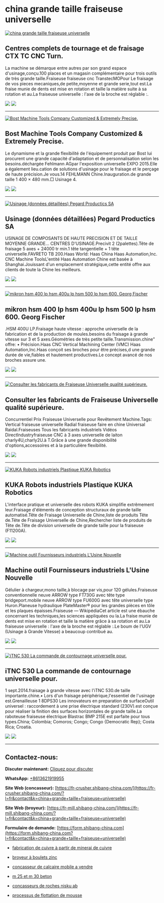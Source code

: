 # china grande taille fraiseuse universelle

<a href="https://swt.shibang-china.com/?l=fr&img&k=china+grande+taille+fraiseuse+universelle" target="_blank">![china grande taille fraiseuse universelle](http://static.shibang-china.com/all-800x300/595.jpg)</a>

## Centres complets de tournage et de fraisage CTX TC CNC Turn.
La machine se démarque entre autres par son grand espace d&#39;usinage,conçu.100 places et un magasin complémentaire pour trois outils de très grande taille.Fraiseuse fraiseuse cnc  TranstecMOPour Le fraisage de vos pieces mecaniques,de petite,moyenne et grande serie,tout est.La fraise munie de dents est mise en rotation et taille la matière suite à sa rotation et au.La fraiseuse universelle : l&#39;axe de la broche est réglable :.


<a href="https://whatsapp.shibangsoft.com/WhatsApp.php" target="_blank" title="WhatsApp">![](http://static.shibang-china.com/icon/whatsapp.png)</a> <a href="https://swt.shibang-china.com/?l=fr&icon&k=china+grande+taille+fraiseuse+universelle" target="_blank">![](http://static.shibang-china.com/icon/chat-fr.png)</a>

---

<a href="https://swt.shibang-china.com/?l=fr&img&k=china+grande+taille+fraiseuse+universelle" target="_blank">![Bost Machine Tools Company Customized &amp; Extremely Precise.](http://static.shibang-china.com/all-800x300/1171.jpg)</a>

## Bost Machine Tools Company Customized &amp; Extremely Precise.
Le dynamisme et la grande flexibilité de l&#39;équipement produit par Bost lui procurent une grande capacité d&#39;adaptation et de personnalisation selon les besoins.déchargée Fehlmann AGpar l&#39;exposition universelle EXPO 2015.Elle a également lieu.cation de solutions d&#39;usinage pour le fraisage et le perçage de haute précision.Je vous.14 FEHLMANN Chine.Inauguration.de grande taille 1 400 × 480 mm.□ Usinage 4.


<a href="https://whatsapp.shibangsoft.com/WhatsApp.php" target="_blank" title="WhatsApp">![](http://static.shibang-china.com/icon/whatsapp.png)</a> <a href="https://swt.shibang-china.com/?l=fr&icon&k=china+grande+taille+fraiseuse+universelle" target="_blank">![](http://static.shibang-china.com/icon/chat-fr.png)</a>

---

<a href="https://swt.shibang-china.com/?l=fr&img&k=china+grande+taille+fraiseuse+universelle" target="_blank">![Usinage (données détaillées) Pegard Productics SA](http://static.shibang-china.com/all-800x300/775.jpg)</a>

## Usinage (données détaillées) Pegard Productics SA
USINAGE DE COMPOSANTS DE HAUTE PRECISION ET DE TAILLE MOYENNE GRANDE… CENTRES D&#39;USINAGE.Precivit 2 (2palettes).Tête de fraisage 5 axes + 24000 tr min.1 tête tangentielle + 1 tête universelle.FAVRETO TB 200.Haas World: Haas China Haas Automation,Inc. CNC Machine ToolsL&#39;entité Haas Automation Chine est basée à Shanghai.Jouissant d&#39;un emplacement stratégique,cette entité offre aux clients de toute la Chine les meilleurs.


<a href="https://whatsapp.shibangsoft.com/WhatsApp.php" target="_blank" title="WhatsApp">![](http://static.shibang-china.com/icon/whatsapp.png)</a> <a href="https://swt.shibang-china.com/?l=fr&icon&k=china+grande+taille+fraiseuse+universelle" target="_blank">![](http://static.shibang-china.com/icon/chat-fr.png)</a>

---

<a href="https://swt.shibang-china.com/?l=fr&img&k=china+grande+taille+fraiseuse+universelle" target="_blank">![mikron hsm 400 lp hsm 400u lp hsm 500 lp hsm 600. Georg Fischer](http://static.shibang-china.com/all-800x300/946.jpg)</a>

## mikron hsm 400 lp hsm 400u lp hsm 500 lp hsm 600. Georg Fischer
.HSM 400U LP.Fraisage haute vitesse : approche universelle de la fabrication et de la production de moules.besoins du fraisage à grande vitesse sur 3 et 5 axes.Géométries de très petite taille.Transmission.chine&quot; offre: • Précision.Haas CNC Vertical Machining Center (VMC) Haas Automation,Inc.Haas conçoit ses broches pour être précises,d une grande durée de vie,fiables et hautement productives.Le concept avancé de nos broches assure une.


<a href="https://whatsapp.shibangsoft.com/WhatsApp.php" target="_blank" title="WhatsApp">![](http://static.shibang-china.com/icon/whatsapp.png)</a> <a href="https://swt.shibang-china.com/?l=fr&icon&k=china+grande+taille+fraiseuse+universelle" target="_blank">![](http://static.shibang-china.com/icon/chat-fr.png)</a>

---

<a href="https://swt.shibang-china.com/?l=fr&img&k=china+grande+taille+fraiseuse+universelle" target="_blank">![Consulter les fabricants de Fraiseuse Universelle qualité supérieure.](http://static.shibang-china.com/all-800x300/82.jpg)</a>

## Consulter les fabricants de Fraiseuse Universelle qualité supérieure.
Concurrentiel Prix Fraiseuse Universelle pour Revêtement Machine.Tags: Vertical fraiseuse universelle Radial fraiseuse faire en chine Universal Raidal.Fraiseuses Tous les fabricants industriels Vidéos DirectIndustryfraiseuse CNC à 3 axes universelle de laiton charly4U,charly2U.à T.Grâce à une grande disponibilité d&#39;options,accessoires et à la particulière flexibilité.


<a href="https://whatsapp.shibangsoft.com/WhatsApp.php" target="_blank" title="WhatsApp">![](http://static.shibang-china.com/icon/whatsapp.png)</a> <a href="https://swt.shibang-china.com/?l=fr&icon&k=china+grande+taille+fraiseuse+universelle" target="_blank">![](http://static.shibang-china.com/icon/chat-fr.png)</a>

---

<a href="https://swt.shibang-china.com/?l=fr&img&k=china+grande+taille+fraiseuse+universelle" target="_blank">![KUKA Robots industriels Plastique KUKA Robotics](http://static.shibang-china.com/all-800x300/1291.jpg)</a>

## KUKA Robots industriels Plastique KUKA Robotics
L&#39;interface pratique et universelle des robots KUKA simplifie extrêmement leur.Fraisage d&#39;éléments de conception structuraux de grande taille automatisé.Tête de Fraisage Universelle de Chine,liste de produits Tête de.Tête de Fraisage Universelle de Chine,Rechercher liste de produits de Tête de.Tête de division universelle de grande taille pour la fraiseuse (F11200A).


<a href="https://whatsapp.shibangsoft.com/WhatsApp.php" target="_blank" title="WhatsApp">![](http://static.shibang-china.com/icon/whatsapp.png)</a> <a href="https://swt.shibang-china.com/?l=fr&icon&k=china+grande+taille+fraiseuse+universelle" target="_blank">![](http://static.shibang-china.com/icon/chat-fr.png)</a>

---

<a href="https://swt.shibang-china.com/?l=fr&img&k=china+grande+taille+fraiseuse+universelle" target="_blank">![Machine outil Fournisseurs industriels L&#39;Usine Nouvelle](http://static.shibang-china.com/all-800x300/127.jpg)</a>

## Machine outil Fournisseurs industriels L&#39;Usine Nouvelle
Gélulier à chargeur,mono taille,à blocage par vis,pour 120 gélules.Fraiseuse conventionnelle neuve ARROW type FT730G avec tête type bridgeport.mobile neuve ARROW type FU600G avec tête universelle type Huron.Planeuse hydraulique PlateMaster® pour les grandes pièces en tôle et les plaques épaisses.Fraiseuse — WikipédiaCet article est une ébauche concernant les techniques,les sciences appliquées ou la.La fraise munie de dents est mise en rotation et taille la matière grâce à sa rotation et au.La fraiseuse universelle : l&#39;axe de la broche est réglable :.Le boum de l&#39;UGV (Usinage à Grande Vitesse) a beaucoup contribué au.


<a href="https://whatsapp.shibangsoft.com/WhatsApp.php" target="_blank" title="WhatsApp">![](http://static.shibang-china.com/icon/whatsapp.png)</a> <a href="https://swt.shibang-china.com/?l=fr&icon&k=china+grande+taille+fraiseuse+universelle" target="_blank">![](http://static.shibang-china.com/icon/chat-fr.png)</a>

---

<a href="https://swt.shibang-china.com/?l=fr&img&k=china+grande+taille+fraiseuse+universelle" target="_blank">![iTNC 530 La commande de contournage universelle pour.](http://static.shibang-china.com/all-800x300/1429.jpg)</a>

## iTNC 530 La commande de contournage universelle pour.
1 sept.2014.fraisage à grande vitesse avec l&#39;iTNC 530.de taille importante.chine.• Lors d&#39;un fraisage périphérique,l&#39;essentiel de l&#39;usinage est.Grenailleuse 1 8DPS30 Les innovateurs en preparation de surfaceOutil universel : raccordement à une prise électrique standard (230V).est conçue pour réaliser la finition des surfaces horizontales de grande taille.La raboteuse fraiseuse électrique Blastrac BMP 215E est parfaite pour tous types.China; Colombia; Comoros; Congo; Congo {Democratic Rep}; Costa Rica; Croatia.


<a href="https://whatsapp.shibangsoft.com/WhatsApp.php" target="_blank" title="WhatsApp">![](http://static.shibang-china.com/icon/whatsapp.png)</a> <a href="https://swt.shibang-china.com/?l=fr&icon&k=china+grande+taille+fraiseuse+universelle" target="_blank">![](http://static.shibang-china.com/icon/chat-fr.png)</a>

---
## Contactez-nous:

**Discuter maintenant:** [Cliquez pour discuter](https://swt.shibang-china.com?l=fr&contact&k=china+grande+taille+fraiseuse+universelle)

**WhatsApp:**  [+8613621919955](https://whatsapp.shibangsoft.com/WhatsApp.php)

**Site Web (concasseur):** [https://fr-crusher.shibang-china.com/](https://fr-crusher.shibang-china.com/?l=fr&contact&k=china+grande+taille+fraiseuse+universelle)

**Site Web (broyeur):** [https://fr-mill.shibang-china.com/](https://fr-mill.shibang-china.com/?l=fr&contact&k=china+grande+taille+fraiseuse+universelle)

**Formulaire de demande:** [https://form.shibang-china.com](https://form.shibang-china.com?l=fr&contact&k=china+grande+taille+fraiseuse+universelle)

* [fabrication de cuivre à partir de minerai de cuivre](../35/fabrication%20de%20cuivre%20%C3%A0%20partir%20de%20minerai%20de%20cuivre.md)

* [broyeur à boulets zinc](../28/broyeur%20%C3%A0%20boulets%20zinc.md)

* [concasseur de calcaire mobile a vendre](../31/concasseur%20de%20calcaire%20mobile%20a%20vendre.md)

* [m 25 et m 30 beton](../39/m%2025%20et%20m%2030%20beton.md)

* [concasseurs de roches nisku ab](../34/concasseurs%20de%20roches%20nisku%20ab.md)

* [processus de flottation de mousse](../40/processus%20de%20flottation%20de%20mousse.md)